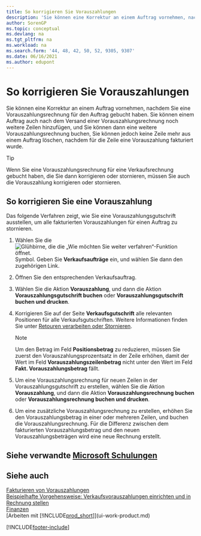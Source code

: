 ```yaml
---
title: So korrigieren Sie Vorauszahlungen
description: 'Sie können eine Korrektur an einem Auftrag vornehmen, nachdem Sie eine Vorauszahlungsrechnung für den Auftrag gebucht haben und neue Zeilen zu einem Auftrag hinzufügen, nachdem Sie eine Vorauszahlung ausgegeben haben.'
author: SorenGP
ms.topic: conceptual
ms.devlang: na
ms.tgt_pltfrm: na
ms.workload: na
ms.search.form: '44, 48, 42, 50, 52, 9305, 9307'
ms.date: 06/16/2021
ms.author: edupont
---
```

# <a name="correct-prepayments"></a><a name="correct-prepayments"></a><a name="correct-prepayments"></a>So korrigieren Sie Vorauszahlungen

Sie können eine Korrektur an einem Auftrag vornehmen, nachdem Sie eine Vorauszahlungsrechnung für den Auftrag gebucht haben. Sie können einem Auftrag auch nach dem Versand einer Vorauszahlungsrechnung noch weitere Zeilen hinzufügen, und Sie können dann eine weitere Vorauszahlungsrechnung buchen, Sie können jedoch keine Zeile mehr aus einem Auftrag löschen, nachdem für die Zeile eine Vorauszahlung fakturiert wurde.  

> [!TIP]
> Wenn Sie eine Vorauszahlungsrechnung für eine Verkaufsrechnung gebucht haben, die Sie dann korrigieren oder stornieren, müssen Sie auch die Vorauszahlung korrigieren oder stornieren.

## <a name="to-correct-a-prepayment"></a><a name="to-correct-a-prepayment"></a><a name="to-correct-a-prepayment"></a>So korrigieren Sie eine Vorauszahlung

Das folgende Verfahren zeigt, wie Sie eine Vorauszahlungsgutschrift ausstellen, um alle fakturierten Vorauszahlungen für einen Auftrag zu stornieren.  

1. Wählen Sie die ![Glühbirne, die die „Wie möchten Sie weiter verfahren“-Funktion öffnet.](media/ui-search/search_small.png "Sagen Sie mir, was Sie tun möchten") Symbol. Geben Sie **Verkaufsaufträge** ein, und wählen Sie dann den zugehörigen Link.  
2. Öffnen Sie den entsprechenden Verkaufsauftrag.
3. Wählen Sie die Aktion **Vorauszahlung**, und dann die Aktion **Vorauszahlungsgutschrift buchen** oder **Vorauszahlungsgutschrift buchen und drucken**.  
4. Korrigieren Sie auf der Seite **Verkaufsgutschrift** alle relevanten Positionen für alle Verkaufsgutschriften. Weitere Informationen finden Sie unter [Retouren verarbeiten oder Stornieren](sales-how-process-sales-returns-cancellations.md).  

    > [!NOTE]  
    > Um den Betrag im Feld **Positionsbetrag** zu reduzieren, müssen Sie zuerst den Vorauszahlungsprozentsatz in der Zeile erhöhen, damit der Wert im Feld **Vorauszahlungszeilenbetrag** nicht unter den Wert im Feld **Fakt. Vorauszahlungsbetrag** fällt.

5. Um eine Vorauszahlungsrechnung für neuen Zeilen in der Vorauszahlungsgutschrift zu erstellen, wählen Sie die Aktion **Vorauszahlung**, und dann die Aktion **Vorauszahlungsrechnung buchen** oder **Vorauszahlungsrechnung buchen und drucken**.  
6. Um eine zusätzliche Vorauszahlungsrechnung zu erstellen, erhöhen Sie den Vorauszahlungsbetrag in einer oder mehreren Zeilen, und buchen die Vorauszahlungsrechnung. Für die Differenz zwischen dem fakturierten Vorauszahlungsbetrag und den neuen Vorauszahlungsbeträgen wird eine neue Rechnung erstellt.  

## <a name="see-related-microsoft-training"></a><a name="see-related-microsoft-training"></a><a name="see-related-microsoft-training"></a>Siehe verwandte [Microsoft Schulungen](/training/modules/prepayment-invoices-dynamics-365-business-central/)

## <a name="see-also"></a><a name="see-also"></a><a name="see-also"></a>Siehe auch

[Fakturieren von Vorauszahlungen](finance-invoice-prepayments.md)  
[Beispielhafte Vorgehensweise: Verkaufsvorauszahlungen einrichten und in Rechnung stellen](walkthrough-setting-up-and-invoicing-sales-prepayments.md)  
[Finanzen](finance.md)  
[Arbeiten mit [!INCLUDE[prod_short](includes/prod_short.md)]](ui-work-product.md)  


[!INCLUDE[footer-include](includes/footer-banner.md)]
